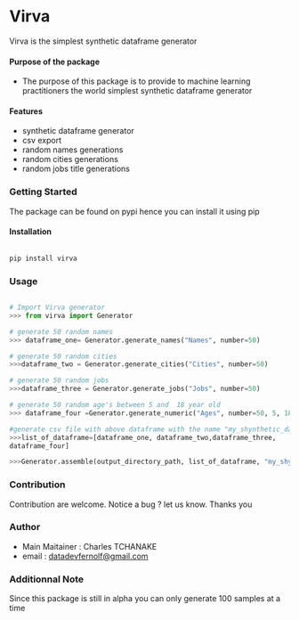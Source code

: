 # Virva
Virva is the simplest synthetic dataframe generator 

#### Purpose of the package
+  The purpose of this package is to provide to machine learning practitioners the world simplest synthetic dataframe generator


#### Features
+  synthetic dataframe generator 
+  csv export 
+ random names generations
+ random cities generations
+ random jobs title generations



### Getting Started
The package can be found on pypi hence you can install it using pip

#### Installation

```bash

pip install virva

```
### Usage
```python

# Import Virva generator
>>> from virva import Generator

# generate 50 random names
>>> dataframe_one= Generator.generate_names("Names", number=50)

# generate 50 random cities
>>>dataframe_two = Generator.generate_cities("Cities", number=50)

# generate 50 random jobs
>>>dataframe_three = Generator.generate_jobs("Jobs", number=50)

# generate 50 random age's between 5 and  18 year old
>>> dataframe_four =Generator.generate_numeric("Ages", number=50, 5, 18)

#generate csv file with above dataframe with the name "my_shynthetic_dataframe"
>>>list_of_dataframe=[dataframe_one, dataframe_two,dataframe_three,
dataframe_four]

>>>Generator.assemble(output_directory_path, list_of_dataframe, "my_shynthetic_dataframe")


```

### Contribution
Contribution are welcome.
Notice a bug ? let us know. Thanks you

### Author
+ Main Maitainer : Charles TCHANAKE
+ email : datadevfernolf@gmail.com 

### Additionnal Note
Since this package is still in alpha you can only generate 100 samples at a time 